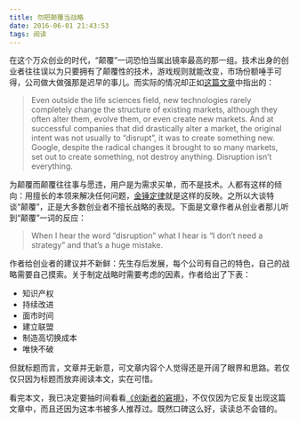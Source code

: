 ```yaml
---
title: 勿把颠覆当战略
date: 2016-06-01 21:43:53
tags: 阅读
---
```


在这个万众创业的时代，“颠覆”一词恐怕当属出镜率最高的那一组。技术出身的创业者往往误以为只要拥有了颠覆性的技术，游戏规则就能改变，市场份额唾手可得，公司做大做强那是迟早的事儿。而实际的情况却正如[这篇文章](http://reactionwheel.net/2016/05/disruption-is-not-a-strategy.html)中指出的：

> Even outside the life sciences field, new technologies rarely completely change the structure of existing markets, although they often alter them, evolve them, or even create new markets. And at successful companies that did drastically alter a market, the original intent was not usually to “disrupt”, it was to create something new. Google, despite the radical changes it brought to so many markets, set out to create something, not destroy anything. Disruption isn’t everything.

为颠覆而颠覆往往事与愿违，用户是为需求买单，而不是技术。人都有这样的倾向：用擅长的本领来解决任何问题，[金锤定律](https://en.wikipedia.org/wiki/Law_of_the_instrument)就是这样的反映。之所以大谈特谈“颠覆”，正是大多数创业者不擅长战略的表现。下面是文章作者从创业者那儿听到“颠覆”一词的反应：

> When I hear the word “disruption” what I hear is “I don’t need a strategy” and that’s a huge mistake.

作者给创业者的建议并不新鲜：先生存后发展，每个公司有自己的特色，自己的战略需要自己摸索。关于制定战略时需要考虑的因素，作者给出了下表：

- 知识产权
- 持续改进
- 面市时间
- 建立联盟
- 制造高切换成本
- 唯快不破

但就标题而言，文章并无新意，可文章内容个人觉得还是开阔了眼界和思路。若仅仅只因为标题而放弃阅读本文，实在可惜。

看完本文，我已决定要抽时间看看[《创新者的窘境》](https://www.amazon.cn/%E5%88%9B%E6%96%B0%E8%80%85%E7%9A%84%E7%AA%98%E5%A2%83-%E5%85%8B%E8%8E%B1%E9%A1%BF%E2%80%A2%E5%85%8B%E9%87%8C%E6%96%AF%E5%9D%A6%E6%A3%AE/dp/B00GTDW848/ref=sr_1_1?ie=UTF8&qid=1464794320&sr=8-1&keywords=%E5%88%9B%E6%96%B0%E8%80%85%E7%9A%84%E7%AA%98%E5%A2%83)，不仅仅因为它反复出现这篇文章中，而且还因为这本书被多人推荐过。既然口碑这么好，读读总不会错的。
